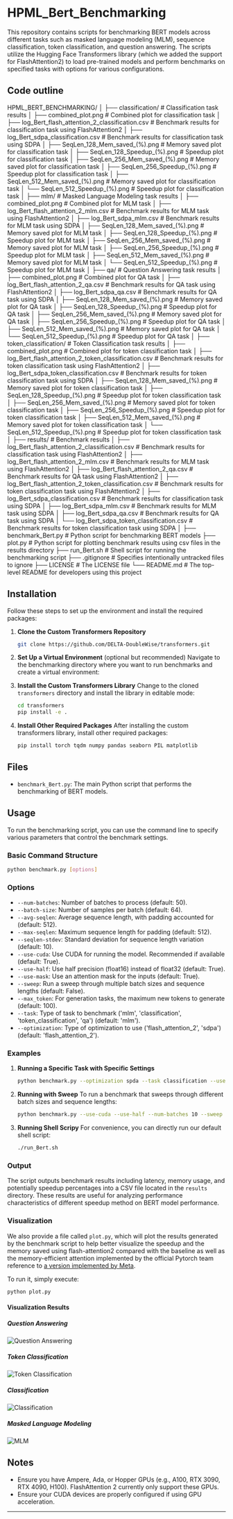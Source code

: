 # HPML_Bert_Benchmarking

This repository contains scripts for benchmarking BERT models across different tasks such as masked language modeling (MLM), sequence classification, token classification, and question answering. The scripts utilize the Hugging Face Transformers library (which we added the support for FlashAttention2) to load pre-trained models and perform benchmarks on specified tasks with options for various configurations.

## Code outline
HPML_BERT_BENCHMARKING/
│
├── classification/        # Classification task results
│   ├── combined_plot.png  # Combined plot for classification task
│   ├── log_Bert_flash_attention_2_classification.csv  # Benchmark results for classification task using FlashAttention2
│   ├── log_Bert_sdpa_classification.csv              # Benchmark results for classification task using SDPA
│   ├── SeqLen_128_Mem_saved_(%).png                  # Memory saved plot for classification task
│   ├── SeqLen_128_Speedup_(%).png                    # Speedup plot for classification task
│   ├── SeqLen_256_Mem_saved_(%).png                  # Memory saved plot for classification task
│   ├── SeqLen_256_Speedup_(%).png                    # Speedup plot for classification task
│   ├── SeqLen_512_Mem_saved_(%).png                  # Memory saved plot for classification task
│   └── SeqLen_512_Speedup_(%).png                    # Speedup plot for classification task
│
├── mlm/                   # Masked Language Modeling task results
│   ├── combined_plot.png  # Combined plot for MLM task
│   ├── log_Bert_flash_attention_2_mlm.csv            # Benchmark results for MLM task using FlashAttention2
│   ├── log_Bert_sdpa_mlm.csv                        # Benchmark results for MLM task using SDPA
│   ├── SeqLen_128_Mem_saved_(%).png                  # Memory saved plot for MLM task
│   ├── SeqLen_128_Speedup_(%).png                    # Speedup plot for MLM task
│   ├── SeqLen_256_Mem_saved_(%).png                  # Memory saved plot for MLM task
│   ├── SeqLen_256_Speedup_(%).png                    # Speedup plot for MLM task
│   ├── SeqLen_512_Mem_saved_(%).png                  # Memory saved plot for MLM task
│   └── SeqLen_512_Speedup_(%).png                    # Speedup plot for MLM task
│
├── qa/                    # Question Answering task results
│   ├── combined_plot.png  # Combined plot for QA task
│   ├── log_Bert_flash_attention_2_qa.csv             # Benchmark results for QA task using FlashAttention2
│   ├── log_Bert_sdpa_qa.csv                         # Benchmark results for QA task using SDPA
│   ├── SeqLen_128_Mem_saved_(%).png                  # Memory saved plot for QA task
│   ├── SeqLen_128_Speedup_(%).png                    # Speedup plot for QA task
│   ├── SeqLen_256_Mem_saved_(%).png                  # Memory saved plot for QA task
│   ├── SeqLen_256_Speedup_(%).png                    # Speedup plot for QA task
│   ├── SeqLen_512_Mem_saved_(%).png                  # Memory saved plot for QA task
│   └── SeqLen_512_Speedup_(%).png                    # Speedup plot for QA task
│
├── token_classification/  # Token Classification task results
│   ├── combined_plot.png  # Combined plot for token classification task
│   ├── log_Bert_flash_attention_2_token_classification.csv  # Benchmark results for token classification task using FlashAttention2
│   ├── log_Bert_sdpa_token_classification.csv        # Benchmark results for token classification task using SDPA
│   ├── SeqLen_128_Mem_saved_(%).png                  # Memory saved plot for token classification task
│   ├── SeqLen_128_Speedup_(%).png                    # Speedup plot for token classification task
│   ├── SeqLen_256_Mem_saved_(%).png                  # Memory saved plot for token classification task
│   ├── SeqLen_256_Speedup_(%).png                    # Speedup plot for token classification task
│   ├── SeqLen_512_Mem_saved_(%).png                  # Memory saved plot for token classification task
│   └── SeqLen_512_Speedup_(%).png                    # Speedup plot for token classification task
│
├── results/               # Benchmark results
│   ├── log_Bert_flash_attention_2_classification.csv  # Benchmark results for classification task using FlashAttention2
│   ├── log_Bert_flash_attention_2_mlm.csv            # Benchmark results for MLM task using FlashAttention2
│   ├── log_Bert_flash_attention_2_qa.csv             # Benchmark results for QA task using FlashAttention2
│   ├── log_Bert_flash_attention_2_token_classification.csv  # Benchmark results for token classification task using FlashAttention2
│   ├── log_Bert_sdpa_classification.csv              # Benchmark results for classification task using SDPA
│   ├── log_Bert_sdpa_mlm.csv                        # Benchmark results for MLM task using SDPA
│   ├── log_Bert_sdpa_qa.csv                         # Benchmark results for QA task using SDPA
│   └── log_Bert_sdpa_token_classification.csv        # Benchmark results for token classification task using SDPA
│
├── benchmark_Bert.py      # Python script for benchmarking BERT models
├── plot.py                # Python script for plotting benchmark results using csv files in the results directory
├── run_Bert.sh            # Shell script for running the benchmarking script
├── .gitignore             # Specifies intentionally untracked files to ignore
├── LICENSE                # The LICENSE file
└── README.md              # The top-level README for developers using this project


## Installation

Follow these steps to set up the environment and install the required packages:

1. **Clone the Custom Transformers Repository**
   ```bash
   git clone https://github.com/DELTA-DoubleWise/transformers.git
   ```

2. **Set Up a Virtual Environment** (optional but recommended)
   Navigate to the benchmarking directory where you want to run benchmarks and create a virtual environment:

3. **Install the Custom Transformers Library**
   Change to the cloned `transformers` directory and install the library in editable mode:
   ```bash
   cd transformers
   pip install -e .
   ```

4. **Install Other Required Packages**
   After installing the custom transformers library, install other required packages:
   ```bash
   pip install torch tqdm numpy pandas seaborn PIL matplotlib
   ```

## Files

- `benchmark_Bert.py`: The main Python script that performs the benchmarking of BERT models.

## Usage

To run the benchmarking script, you can use the command line to specify various parameters that control the benchmark settings.

### Basic Command Structure

```bash
python benchmark.py [options]
```

### Options

- `--num-batches`: Number of batches to process (default: 50).
- `--batch-size`: Number of samples per batch (default: 64).
- `--avg-seqlen`: Average sequence length, with padding accounted for (default: 512).
- `--max-seqlen`: Maximum sequence length for padding (default: 512).
- `--seqlen-stdev`: Standard deviation for sequence length variation (default: 10).
- `--use-cuda`: Use CUDA for running the model. Recommended if available (default: True).
- `--use-half`: Use half precision (float16) instead of float32 (default: True).
- `--use-mask`: Use an attention mask for the inputs (default: True).
- `--sweep`: Run a sweep through multiple batch sizes and sequence lengths (default: False).
- `--max_token`: For generation tasks, the maximum new tokens to generate (default: 100).
- `--task`: Type of task to benchmark ('mlm', 'classification', 'token_classification', 'qa') (default: 'mlm').
- `--optimization`: Type of optimization to use ('flash_attention_2', 'sdpa') (default: 'flash_attention_2').

### Examples

1. **Running a Specific Task with Specific Settings**
   ```bash
   python benchmark.py --optimization spda --task classification --use-cuda --use-half --batch-size 64 --max-seqlen 512 --num-batches 10
   ```

2. **Running with Sweep**
   To run a benchmark that sweeps through different batch sizes and sequence lengths:
   ```bash
   python benchmark.py --use-cuda --use-half --num-batches 10 --sweep
   ```

3. **Running Shell Scripy**
   For convenience, you can directly run our default shell script:
   ```bash
   ./run_Bert.sh
   ```

### Output

The script outputs benchmark results including latency, memory usage, and potentially speedup percentages into a CSV file located in the `results` directory. These results are useful for analyzing performance characteristics of different speedup method on BERT model performance.

### Visualization

We also provide a file called `plot.py`, which will plot the results generated by the benchmark script to help better visualize the speedup and the memory saved using flash-attention2 compared with the baseline as well as the memory-efficient attention implemented by the official Pytorch team reference to [a version implemented by Meta](https://github.com/facebookresearch/xformers).

To run it, simply execute:
```bash
python plot.py
```

#### Visualization Results
##### Question Answering
![Question Answering](qa/combined_plot.png)
##### Token Classification
![Token Classification](token_classification/combined_plot.png)
##### Classification
![Classification](classification/combined_plot.png)
##### Masked Language Modeling
![MLM](mlm/combined_plot.png)


## Notes

- Ensure you have Ampere, Ada, or Hopper GPUs (e.g., A100, RTX 3090, RTX 4090, H100). FlashAttention 2 currently only support these GPUs.
- Ensure your CUDA devices are properly configured if using GPU acceleration.
---